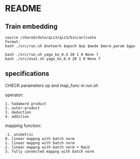# README
## Train embedding
```
source /shared/data/qiz3/qiz3/bin/activate
Format:
bash ./src/run.sh $network $epoch $op $mode $more_param $gpu

bash ./src/run.sh yago_ko_0.4 20 1 0 None 7
bash ./src/eval.sh yago_ko_0.4 20 1 0 None 7
```

## specifications
CHECK parameters op and map\_func in run.sh

operator:

	1. hadamard product
	2. outer-product
	3. deduction
	4. addition
	
mapping function:

	-1. unimetric
	0. linear mappng with batch norm
	1. linear mappng with batch norm
	2. linear mappng with batch norm + ReLU
	3. fully connected mappng with batch norm
